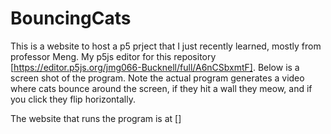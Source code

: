 # BouncingCats

This is a website to host a p5 prject that I just recently learned, mostly from professor Meng. My p5js editor for this repository [https://editor.p5js.org/jmg066-Bucknell/full/A6nCSbxmtF]. Below is a screen shot of the program. Note the actual program generates a video where cats bounce around the screen, if they hit a wall they meow, and if you click they flip horizontally. 

The website that runs the program is at []
